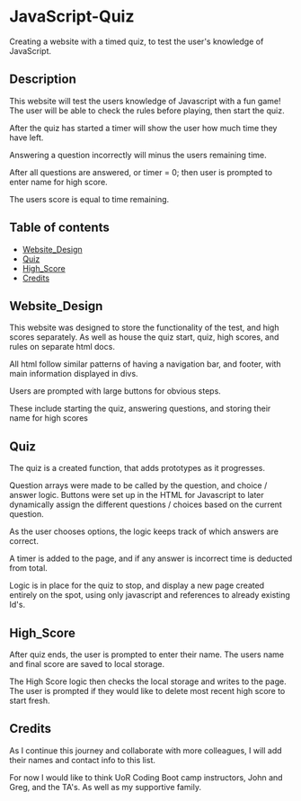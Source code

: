 # JavaScript-Quiz
Creating a website with a timed quiz, to test the user's knowledge of JavaScript.


## Description
This website will test the users knowledge of Javascript with a fun game! The user will be able to check the rules before playing, then start the quiz.

After the quiz has started a timer will show the user how much time they have left.

Answering a question incorrectly will minus the users remaining time.

After all questions are answered, or timer = 0; then user is prompted to enter name for high score.

The users score is equal to time remaining.

## Table of contents

* [Website_Design](#Website_Design)
* [Quiz](#Quiz)
* [High_Score](#High_Score)
* [Credits](#Credits)

## Website_Design
This website was designed to store the functionality of the test, and high scores separately. As well as house the quiz start, quiz, high scores, and rules on separate html docs.

All html follow similar patterns of having a navigation bar, and footer, with main information displayed in divs.

Users are prompted with large buttons for obvious steps.

These include starting the quiz, answering questions, and storing their name for high scores
## Quiz

The quiz is a created function, that adds prototypes as it progresses.

Question arrays were made to be called by the question, and choice / answer logic.
Buttons were set up in the HTML for Javascript to later dynamically assign the different questions / choices based on the current question.

As the user chooses options, the logic keeps track of which answers are correct.

A timer is added to the page, and if any answer is incorrect time is deducted from total.

Logic is in place for the quiz to stop, and display a new page created entirely on the spot, using only javascript and references to already existing Id's.

## High_Score
After quiz ends, the user is prompted to enter their name. The users name and final score are saved to local storage.

The High Score logic then checks the local storage and writes to the page. The user is prompted if they would like to delete most recent high score to start fresh.

## Credits
As I continue this journey and collaborate with more colleagues, I will add their names and contact info to this list.

For now I would like to think UoR Coding Boot camp instructors, John and Greg, and the TA's. As well as my supportive family.
